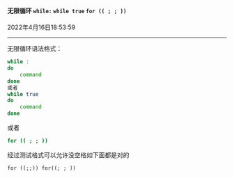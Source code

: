 #### 无限循环    `while:` `while true` `for (( ; ; ))`

2022年4月16日18:53:59

---

无限循环语法格式：

```bash
while :
do
    command
done
或者
while true
do
    command
done
```

或者

```bash
for (( ; ; ))
```

经过测试格式可以允许没空格如下面都是对的

```
for ((;;)) for((; ; ))
```

